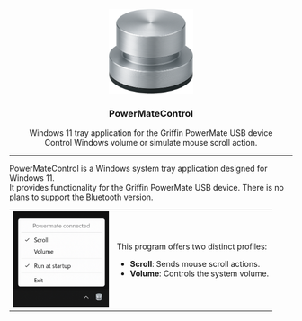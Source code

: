 <p align="center">
  <img src="res/logo.png" alt="Logo" width="150" height="150">
  <h3 align="center">PowerMateControl</h3>

  <p align="center">
    Windows 11 tray application for the Griffin PowerMate USB device
    <br/>
    Control Windows volume or simulate mouse scroll action.
  </p>
</p>

---

PowerMateControl is a Windows system tray application designed for Windows 11.  
It provides functionality for the Griffin PowerMate USB device. There is no plans to support the Bluetooth version.
<table>
  <tr>
    <td>
      <img src="res/screenshot1.png" alt="screenshot1" width="170">
    </td>
    <td style="text-align: left; vertical-align: width: 45%;">
      <p>This program offers two distinct profiles:</p>
      <ul>
        <li><strong>Scroll</strong>: Sends mouse scroll actions.</li>
        <li><strong>Volume</strong>: Controls the system volume.</li>
      </ul>
    </td>
  </tr>
</table>
